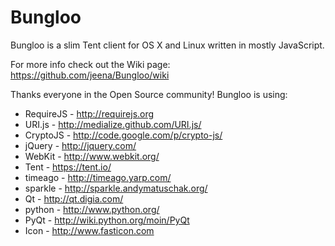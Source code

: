Bungloo
=======

Bungloo is a slim Tent client for OS X and Linux written in mostly JavaScript.

For more info check out the Wiki page: https://github.com/jeena/Bungloo/wiki


Thanks everyone in the Open Source community! Bungloo is using:

- RequireJS - http://requirejs.org
- URI.js - http://medialize.github.com/URI.js/
- CryptoJS - http://code.google.com/p/crypto-js/
- jQuery - http://jquery.com/
- WebKit - http://www.webkit.org/
- Tent - https://tent.io/
- timeago - http://timeago.yarp.com/
- sparkle - http://sparkle.andymatuschak.org/
- Qt - http://qt.digia.com/
- python - http://www.python.org/
- PyQt - http://wiki.python.org/moin/PyQt
- Icon - http://www.fasticon.com
